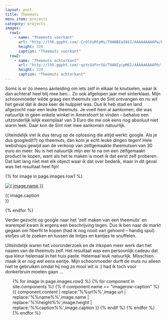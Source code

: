 ```yaml
---
layout: post
title: Theemuts
menu_item: projects
category: projects
images:
  row1:
    - name: "Theemuts voorkant"
      url: "http://lh6.ggpht.com/-CrOlVuRFpMs/T0ANBEa566I/AAAAAAAAAPw/LRlNpE1xc-E/s400/Foto1215.jpg"
      height: 319
      caption: "Theemuts voorkant"
  row2:
    - name: "Theemuts achterkant"
      url: "http://lh5.ggpht.com/-qzVcGVFnr5U/T0ANIyipM6I/AAAAAAAAAP0/-DqTIjdBaOA/s400/Foto1216.jpg"
      height: 320
      caption: "Theemuts achterkant"
---
```

Soms is er zo ineens aanleiding om iets zelf in elkaar te knutselen, waar ik dan achteraf heel blij mee ben… Zo ook afgelopen jaar met sinterklaas. Mijn schoonmoeder wilde graag een theemuts van de Sint ontvangen en nu wil het geval dat ik deze keer de hulppiet was. Dus ik heb stad en land afgezocht naar een leuke theemuts. Je voelt hem al aankomen; die was natuurlijk in geen enkele winkel in Amersfoort te vinden – behalve een uitzonderlijk lelijk exemplaar van 3 Euro die me ook eens nog absoluut niet warm leek. Daar kon de Sint niet mee aankomen natuurlijk.

Uiteindelijk viel ik dus terug op de oplossing die altijd werkt: google. Als je dus googled(t?) op theemuts, dan kom je echt leuke dingen tegen! Hele webshops gewijd aan de verkoop van zelfgemaakte theemutsen van 30 euro en meer. Nu is het natuurlijk mijn eer te na om een zelfgemaakt product te kopen, want als het te maken is moet ik dat eerst zelf proberen. Dat lukt lang niet met elk object waar ik dat over bedenk, maar in dit geval was het resultaat heel fijn!

{% for image in page.images.row1 %}
<div class="wp-caption alignleft" style="width:125px">
    <a title="{ image.name }}" href="{ image.url }}">
        <img src="{{ image.url }}" alt="{ image.name }}" height="{ image.height }}">
    </a>
    <p class="wp-caption-text">{{ image.caption }}</p>
</div>
{% endfor %}

Verder gezocht op google naar het ‘zelf maken van een theemuts’ en warempel kwam ik ergens een beschrijving tegen. Dus ik ben naar de markt gegaan om fiberfil te kopen (had ik nog nooit van gehoord – handig spul) stofjes uit te zoeken en tussen de lintjes en kantjes te snuffelen.

Uiteindelijk waren het vooronderzoek en de inkopen meer werk dan het naaien van de theemuts zelf. Het resultaat was een persoonlijk cadeau dat qua kleur helemaal in het huis paste. Helemaal leuk natuurlijk. Misschien maak ik er nog wel eens eentje. Mijn schoonmoeder durft de muts nu alleen niet te gebruiken omdat hij nog zo mooi wit is :) had ik toch voor donkerbruin moeten gaan …

<div class="imagerowcontainer">
    <ul class="imagerow">
        {% for image in page.images.row2 %}
            {% for component in site.components %} {% if component.name == "imagerow-caption" %}
                {{ component.content | replace:'%%url%%',image.url | replace:'%%name%%',image.name | replace:'%%height%%',image.height | replace:'%%caption%%',image.caption }}
            {% endif %} {% endfor %}
        {% endfor %}
    </ul>
</div>
<div class="clearer"></div>
